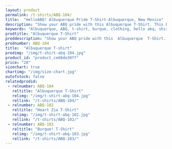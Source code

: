 ```yaml
---
layout: product
permalink: /t-shirts/ABQ-104/
title:  "HelloABQ! Albuquerque Pride T-Shirt-Albuquerque, New Mexico"
description: "Show your ABQ pride with this Albuquerque T-Shirt. This black tee features the Albuquerque on the front-side. Perfect for showing your local pride and living up to our 'Friendliest City' name."
keywords: "Albuquerque, ABQ, t-shirt, burque, clothing, hello abq, shirt"
prodtitle: "Albuquerque T-Shirt"
proddescription: "Show your ABQ pride with this  Albuquerque  T-Shirt. This black tee features the  Albuquerque on the front-side. Perfect for showing your local pride and living up to our 'Friendliest City' name.<br><br>Printed on American Apparel unisex T-shirt that feels like you've owned it for years the moment you put it on, and for years to come. 50% Polyester / 50% Cotton (Poly-Cotton) construction. Durable rib neckband."
prodnumber: ABQ-104
title:  "Albuquerque T-shirt"
prodimg: "/img/t-shirt-abq-104.jpg"
product_id: "product_ce68de30ff"
price: "20"
sizechart: true
chartimg: "/img/size-chart.jpg"
outofstock: false
relatedprodid:
 - relnumber: ABQ-104
   reltitle: "Albuquerque T-Shirt"
   relimg: "/img/t-shirt-abq-104.jpg"
   rellink: "/t-shirts/ABQ-104/"
 - relnumber: ABQ-102
   reltitle: "Heart Zia T-Shirt"
   relimg: "/img/t-shirt-abq-102.jpg"
   rellink: "/t-shirts/ABQ-102/"
 - relnumber: ABQ-103
   reltitle: "Burque! T-Shirt"
   relimg: "/img/t-shirt-abq-103.jpg"
   rellink: "/t-shirts/ABQ-103/"
---
```

